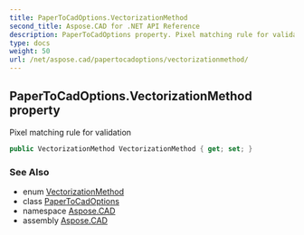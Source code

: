 ```yaml
---
title: PaperToCadOptions.VectorizationMethod
second_title: Aspose.CAD for .NET API Reference
description: PaperToCadOptions property. Pixel matching rule for validation
type: docs
weight: 50
url: /net/aspose.cad/papertocadoptions/vectorizationmethod/
---
```

## PaperToCadOptions.VectorizationMethod property

Pixel matching rule for validation

```csharp
public VectorizationMethod VectorizationMethod { get; set; }
```

### See Also

* enum [VectorizationMethod](../../vectorizationmethod/)
* class [PaperToCadOptions](../)
* namespace [Aspose.CAD](../../../aspose.cad/)
* assembly [Aspose.CAD](../../../)


